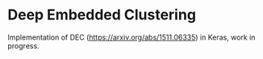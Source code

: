 # Deep Embedded Clustering
Implementation of DEC (https://arxiv.org/abs/1511.06335) in Keras, work in progress.
